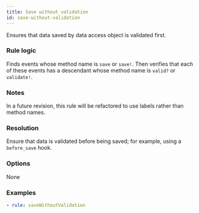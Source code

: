```yaml
---
title: Save without validation
id: save-without-validation
---
```


Ensures that data saved by data access object is validated first.

### Rule logic

Finds events whose method name is `save` or `save!`. Then verifies that each of these events has a
descendant whose method name is `valid?` or `validate!`.

### Notes

In a future revision, this rule will be refactored to use labels rather than method names.

### Resolution

Ensure that data is validated before being saved; for example, using a `before_save` hook.

### Options

None

### Examples

```yaml
- rule: saveWithoutValidation
```
